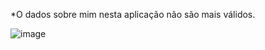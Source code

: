 *O dados sobre mim nesta aplicação não são mais válidos.

![image](https://user-images.githubusercontent.com/73449300/183135594-2ad21b07-5974-422d-b9ed-671860572d98.png)
